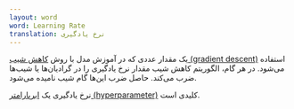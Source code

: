```yaml
---
layout: word
word: Learning Rate
translation: نرخ یادگیری
---
```


یک مقدار عددی که در آموزش مدل با روش [کاهش شیب (gradient descent)](/G/gradient_descent) استفاده می‌شود. در هر گام، الگوریتم کاهش شیب مقدار نرخ یادگیری را در گرادیان‌ها یا شیب‌ها ضرب می‌کند. حاصل ضرب این‌ها گام شیب نامیده می‌شود.

نرخ یادگیری یک [ابرپارامتر (hyperparameter)](/H/hyperparameter) کلیدی است.
